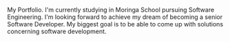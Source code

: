 My Portfolio.
I'm currently studying in Moringa School pursuing Software Engineering.
I'm looking forward to achieve my dream of becoming a senior Software Developer.
My biggest goal is to be able to come up with solutions concerning software development.
